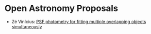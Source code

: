 Open Astronomy Proposals
========================

* Zé Vinícius: [PSF photometry for fitting multiple overlapping objects simultaneously](https://mirca.github.io/files/ze_application.pdf)

